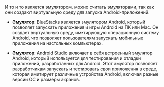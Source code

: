 
И то и то является эмулятором. можно считать эмуляторами, так как они создают виртуальную среду для запуска Android-приложений.

- **Эмулятор**: BlueStacks является эмулятором Android, который позволяет запускать приложения и игры Android на ПК или Mac. Он создает виртуальную среду, имитирующую операционную систему Android, что позволяет пользователям запускать мобильные приложения на настольных компьютерах.

- **Эмулятор**: Android Studio включает в себя встроенный эмулятор Android, который используется для тестирования и отладки приложений, разработанных для Android. Этот эмулятор позволяет разработчикам запускать и тестировать свои приложения в среде, которая имитирует различные устройства Android, включая разные версии ОС и размеры экранов.